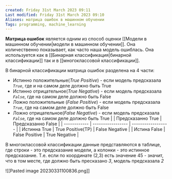```yaml
---
created: Friday 31st March 2023 09:11
Last modified: Friday 31st March 2023 09:10
Aliases: матрица ошибок в машинном обучении
Tags: programming, machine_learning
---
```


**Матрица ошибок** является одним из способ оценки [[Модели в машинном обучении|модели в машинном обучении]]. Она количественно показывает, как часто наша модель ошиблась. Она используется как в [[Бинарная классификация|бинарной классификации]] так и в [[многоклассовой классификации]].

В бинарной классификации матрица ошибок разделена на 4 части:
- Истинно положительные(*True Positive*) - если модель предсказала *`True`*, где и на самом деле должно быть True
- Истинно отрицательное(*True Negative*) - если модель предсказала *`False`*, где на самом деле должно быть False
- Ложно положительные (*False Positive*) - если модель предсказала *`True`*, где на самом деле должно быть False
- Ложно отрицательное(*False Negative*) - если модель предсказала *`False`*, где на самом деле должно быть True
|              | Предсказанно True | Предсказанно False |
| ------------ | ----------------- | ------------------ |
| Истинна True | True Positive(TP)                   |          False Negative          |
| Истина False             | False Positive                  |     True Negative               |



В многоклассовой классификации данные представляются в таблице, где строки - это предсказание модели, а колонки - это истинное предсказание.
Т.е. если по координате (2,3) есть значение 45 - значит, что в том месте, где должно быть пресказано *3*, модель предсказала *2*
 
![[Pasted image 20230331100836.png]]

